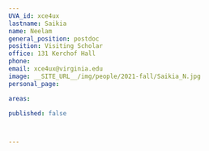```yaml
---
UVA_id: xce4ux
lastname: Saikia
name: Neelam
general_position: postdoc
position: Visiting Scholar
office: 131 Kerchof Hall
phone: 
email: xce4ux@virginia.edu
image: __SITE_URL__/img/people/2021-fall/Saikia_N.jpg 
personal_page: 

areas:

published: false



---
```

